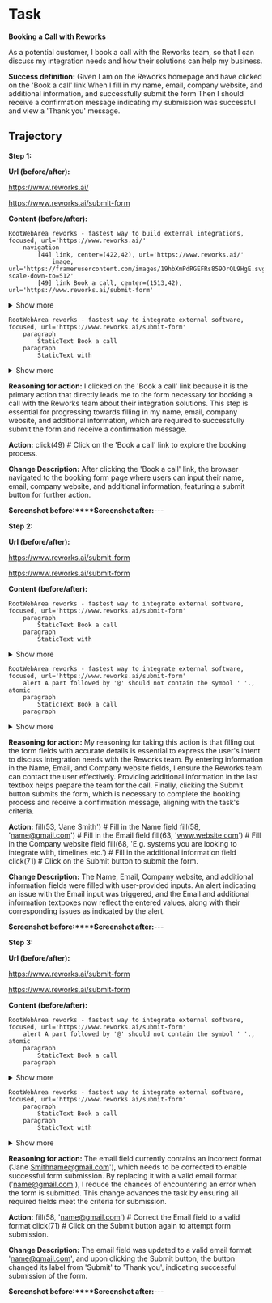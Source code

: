 # Task

**Booking a Call with Reworks**

As a potential customer,
I book a call with the Reworks team,
so that I can discuss my integration needs and how their solutions can help my business.

**Success definition:** Given I am on the Reworks homepage and have clicked on the 'Book a call' link
When I fill in my name, email, company website, and additional information, and successfully submit the form
Then I should receive a confirmation message indicating my submission was successful and view a 'Thank you' message.

## Trajectory

**Step 1:**

**Url (before/after):** 

https://www.reworks.ai/

https://www.reworks.ai/submit-form

**Content (before/after):** 

```
RootWebArea reworks - fastest way to build external integrations, focused, url='https://www.reworks.ai/'
	navigation
		[44] link, center=(422,42), url='https://www.reworks.ai/'
			image, url='https://framerusercontent.com/images/19hbXmPdRGEFRs859OrQL9HgE.svg?scale-down-to=512'
		[49] link Book a call, center=(1513,42), url='https://www.reworks.ai/submit-form'
```
<details><summary>Show more</summary>

```
			heading Book a call
	paragraph
		StaticText Backed by Y Combinator
	paragraph
		StaticText Learn More
	heading Integrate your AI with legacy software
		strong
	[70] link Book a call, center=(908,368), url='https://www.reworks.ai/submit-form'
		heading Book a call
	[75] link Email us, center=(1022,368), url='mailto:melvin@reworks.ai'
		heading Email us
	paragraph
		StaticText Use Cases
	paragraph
		StaticText Learn More
	heading Launch an integration in the next 24 hours
	paragraph
		StaticText Integrate with software in any industry. Here's  examples of what our customers already use us for.
	image
	heading Finance
	paragraph
		StaticText Perform actions or scrape data from legacy ERPs, bookkeeping software, e-commerce platforms and more.
	image
	heading Healthcare
	paragraph
		StaticText Build integrations with EHR- or PMS systems in hours. Scrape and update patient data, write notes or schedule appointments.
	image
	heading Order management
	paragraph
		StaticText Integrate your app to ERPs, WMS, CRMs and e-commerce platforms in hours not days. Make updates or receive structured data.
	image
	heading Government
	paragraph
		StaticText Save time for your users by launching integrations for scraping data and filling out forms on legacy government portals, retrieve and upload documents and more.
	image
	heading Legal
	paragraph
		StaticText Get integrations rolling with DMS- or CLM systems fast. Scrape structured data from behind login screens, download or upload documents on behalf of your users or draft new ones.
	image
	heading HR & Payroll
	paragraph
		StaticText Build connections fast to HRIS, ATS and payroll software. Scrape and extract data, make updates to employee records or fill out forms for your end users.
	paragraph
		StaticText Product
	paragraph
		StaticText Learn More
	heading How it works
	image, url='https://framerusercontent.com/images/fJF2Fqqixhnx9OvfFCnQfuYg.png?scale-down-to=1024'
	heading Turn recordings into integrations
		strong
	paragraph
		StaticText Build workflows by simply recording yourself interacting with the UI of any software. Select and click to return any data in JSON format.
	image, url='https://framerusercontent.com/images/fJF2Fqqixhnx9OvfFCnQfuYg.png?scale-down-to=1024'
	heading Run workflows as API endpoints
		strong
	paragraph
		StaticText Run the created workflows in the cloud by triggering them via APIs. Make your flows fully dynamic by using variables to be passed in the request.
	image, url='https://framerusercontent.com/images/fJF2Fqqixhnx9OvfFCnQfuYg.png?scale-down-to=1024'
	heading Fully managed authentication
		strong
	paragraph
		StaticText Run authenticated workflows on behalf of your users. Have them enter their credentials in our hosted window or embedded in your app, and we’ll store them securely.
	image, url='https://framerusercontent.com/images/fJF2Fqqixhnx9OvfFCnQfuYg.png?scale-down-to=1024'
	heading Worry-free maintenance
		strong
	paragraph
		StaticText Never worry about workflows breaking down. Under the hood, we use advanced AI and computer vision to repair workflows if they break, keeping your integrations reliable at all times.
	contentinfo
		link, url='https://www.reworks.ai/'
			image, url='https://framerusercontent.com/images/19hbXmPdRGEFRs859OrQL9HgE.svg?scale-down-to=512'
		heading Launch an integration in the next 24 hours.
		link Book a call, url='https://www.reworks.ai/submit-form'
			heading Book a call
		link Talk to us, url='mailto:melvin@reworks.ai'
			heading Talk to us
```
</details>



```
RootWebArea reworks - fastest way to integrate external software, focused, url='https://www.reworks.ai/submit-form'
	paragraph
		StaticText Book a call
	paragraph
		StaticText with
```
<details><summary>Show more</summary>

```
	image, url='https://framerusercontent.com/images/HC4MH357LM9xsITQSljhPmheV3M.png'
	paragraph
		StaticText Melvin
	LabelText
		paragraph
			StaticText Name
		[53] textbox Name, center=(960,408), contenteditable=True, type=text
	LabelText
		paragraph
			StaticText Email
		[58] textbox Email, center=(960,496), contenteditable=True, type=email
	LabelText
		paragraph
			StaticText Company website
		[63] textbox Company website, center=(960,585), contenteditable=True, type=text
	LabelText
		paragraph
			StaticText Please share anything to help me prepare
		[68] textbox Please share anything to help me prepare, center=(960,703), contenteditable=True
	[71] button Submit, center=(960,797), type=submit
		paragraph
```
</details>

**Reasoning for action:** I clicked on the 'Book a call' link because it is the primary action that directly leads me to the form necessary for booking a call with the Reworks team about their integration solutions. This step is essential for progressing towards filling in my name, email, company website, and additional information, which are required to successfully submit the form and receive a confirmation message.

**Action:** click(49) # Click on the 'Book a call' link to explore the booking process.

**Change Description:** After clicking the 'Book a call' link, the browser navigated to the booking form page where users can input their name, email, company website, and additional information, featuring a submit button for further action.

**Screenshot before:****Screenshot after:**---

**Step 2:**

**Url (before/after):** 

https://www.reworks.ai/submit-form

https://www.reworks.ai/submit-form

**Content (before/after):** 

```
RootWebArea reworks - fastest way to integrate external software, focused, url='https://www.reworks.ai/submit-form'
	paragraph
		StaticText Book a call
	paragraph
		StaticText with
```
<details><summary>Show more</summary>

```
	image, url='https://framerusercontent.com/images/HC4MH357LM9xsITQSljhPmheV3M.png'
	paragraph
		StaticText Melvin
	LabelText
		paragraph
			StaticText Name
		[53] textbox Name, center=(960,408), contenteditable=True, type=text
	LabelText
		paragraph
			StaticText Email
		[58] textbox Email, center=(960,496), contenteditable=True, type=email
	LabelText
		paragraph
			StaticText Company website
		[63] textbox Company website, center=(960,585), contenteditable=True, type=text
	LabelText
		paragraph
			StaticText Please share anything to help me prepare
		[68] textbox Please share anything to help me prepare, center=(960,703), contenteditable=True
	[71] button Submit, center=(960,797), type=submit
		paragraph
```
</details>



```
RootWebArea reworks - fastest way to integrate external software, focused, url='https://www.reworks.ai/submit-form'
	alert A part followed by '@' should not contain the symbol ' '., atomic
	paragraph
		StaticText Book a call
	paragraph
```
<details><summary>Show more</summary>

```
		StaticText with
	image, url='https://framerusercontent.com/images/HC4MH357LM9xsITQSljhPmheV3M.png'
	paragraph
		StaticText Melvin
	LabelText
		paragraph
			StaticText Name
		[53] textbox Name, center=(960,408), contenteditable=True, type=text
	LabelText
		paragraph
			StaticText Email
		[58] textbox Email value='Jane Smithname@gmail.com', center=(960,496), contenteditable=True, focused, type=email
	LabelText
		paragraph
			StaticText Company website
		[63] textbox Company website, center=(960,585), contenteditable=True, type=text
	LabelText
		paragraph
			StaticText Please share anything to help me prepare
		[68] textbox Please share anything to help me prepare value='www.website.comE.g. systems you are looking to integrate with, timelines etc.', center=(960,703), contenteditable=True
	[71] button Submit, center=(960,797), type=submit
		paragraph
```
</details>

**Reasoning for action:** My reasoning for taking this action is that filling out the form fields with accurate details is essential to express the user's intent to discuss integration needs with the Reworks team. By entering information in the Name, Email, and Company website fields, I ensure the Reworks team can contact the user effectively. Providing additional information in the last textbox helps prepare the team for the call. Finally, clicking the Submit button submits the form, which is necessary to complete the booking process and receive a confirmation message, aligning with the task's criteria.

**Action:** fill(53, 'Jane Smith') # Fill in the Name field
fill(58, 'name@gmail.com') # Fill in the Email field
fill(63, 'www.website.com') # Fill in the Company website field
fill(68, 'E.g. systems you are looking to integrate with, timelines etc.') # Fill in the additional information field
click(71) # Click on the Submit button to submit the form.

**Change Description:** The Name, Email, Company website, and additional information fields were filled with user-provided inputs. An alert indicating an issue with the Email input was triggered, and the Email and additional information textboxes now reflect the entered values, along with their corresponding issues as indicated by the alert.

**Screenshot before:****Screenshot after:**---

**Step 3:**

**Url (before/after):** 

https://www.reworks.ai/submit-form

https://www.reworks.ai/submit-form

**Content (before/after):** 

```
RootWebArea reworks - fastest way to integrate external software, focused, url='https://www.reworks.ai/submit-form'
	alert A part followed by '@' should not contain the symbol ' '., atomic
	paragraph
		StaticText Book a call
	paragraph
```
<details><summary>Show more</summary>

```
		StaticText with
	image, url='https://framerusercontent.com/images/HC4MH357LM9xsITQSljhPmheV3M.png'
	paragraph
		StaticText Melvin
	LabelText
		paragraph
			StaticText Name
		[53] textbox Name, center=(960,408), contenteditable=True, type=text
	LabelText
		paragraph
			StaticText Email
		[58] textbox Email value='Jane Smithname@gmail.com', center=(960,496), contenteditable=True, focused, type=email
	LabelText
		paragraph
			StaticText Company website
		[63] textbox Company website, center=(960,585), contenteditable=True, type=text
	LabelText
		paragraph
			StaticText Please share anything to help me prepare
		[68] textbox Please share anything to help me prepare value='www.website.comE.g. systems you are looking to integrate with, timelines etc.', center=(960,703), contenteditable=True
	[71] button Submit, center=(960,797), type=submit
		paragraph
```
</details>



```
RootWebArea reworks - fastest way to integrate external software, focused, url='https://www.reworks.ai/submit-form'
	paragraph
		StaticText Book a call
	paragraph
		StaticText with
```
<details><summary>Show more</summary>

```
	image, url='https://framerusercontent.com/images/HC4MH357LM9xsITQSljhPmheV3M.png'
	paragraph
		StaticText Melvin
	LabelText
		paragraph
			StaticText Name
		[53] textbox Name, center=(960,408), contenteditable=True, type=text
	LabelText
		paragraph
			StaticText Email
		[58] textbox Email value='name@gmail.com', center=(960,496), contenteditable=True, type=email
	LabelText
		paragraph
			StaticText Company website
		[63] textbox Company website, center=(960,585), contenteditable=True, type=text
	LabelText
		paragraph
			StaticText Please share anything to help me prepare
		[68] textbox Please share anything to help me prepare value='www.website.comE.g. systems you are looking to integrate with, timelines etc.', center=(960,703), contenteditable=True
	[71] button Thank you, center=(960,797), focused, type=submit
		paragraph
```
</details>

**Reasoning for action:** The email field currently contains an incorrect format ('Jane Smithname@gmail.com'), which needs to be corrected to enable successful form submission. By replacing it with a valid email format ('name@gmail.com'), I reduce the chances of encountering an error when the form is submitted. This change advances the task by ensuring all required fields meet the criteria for submission.

**Action:** fill(58, 'name@gmail.com') # Correct the Email field to a valid format
click(71) # Click on the Submit button again to attempt form submission.

**Change Description:** The email field was updated to a valid email format 'name@gmail.com', and upon clicking the Submit button, the button changed its label from 'Submit' to 'Thank you', indicating successful submission of the form.

**Screenshot before:****Screenshot after:**---

